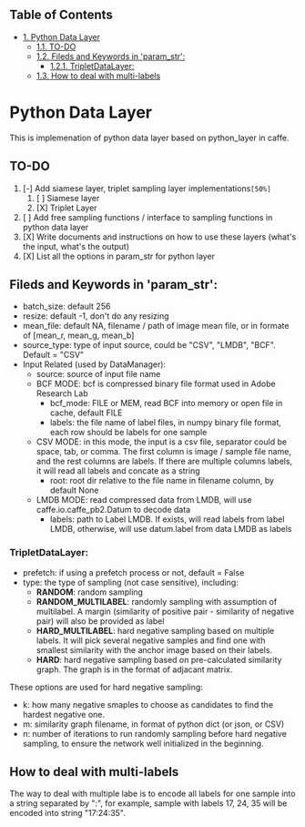 <div id="table-of-contents">
<h2>Table of Contents</h2>
<div id="text-table-of-contents">
<ul>
<li><a href="#sec-1">1. Python Data Layer</a>
<ul>
<li><a href="#sec-1-1">1.1. TO-DO</a></li>
<li><a href="#sec-1-2">1.2. Fileds and Keywords in 'param_str':</a>
<ul>
<li><a href="#sec-1-2-1">1.2.1. TripletDataLayer:</a></li>
</ul>
</li>
<li><a href="#sec-1-3">1.3. How to deal with multi-labels</a></li>
</ul>
</li>
</ul>
</div>
</div>


# Python Data Layer<a id="sec-1" name="sec-1"></a>

This is implemenation of python data layer based on python\_layer in caffe.

## TO-DO<a id="sec-1-1" name="sec-1-1"></a>

1.  [-] Add siamese layer, triplet sampling layer implementations<code>[50%]</code>
    1.  [ ] Siamese layer
    2.  [X] Triplet Layer
2.  [ ] Add free sampling functions / interface to sampling functions in python data layer
3.  [X] Write documents and instructions on how to use these layers (what's the input, what's the output)
4.  [X] List all the options in param\_str for python layer

## Fileds and Keywords in 'param\_str':<a id="sec-1-2" name="sec-1-2"></a>

-   batch\_size: default 256
-   resize: default -1, don't do any resizing
-   mean\_file: default NA, filename / path of image mean file, or in formate of [mean\_r, mean\_g, mean\_b]
-   source\_type: type of input source, could be "CSV", "LMDB", "BCF". Default = "CSV"
-   Input Related (used by DataManager):
    -   source: source of input file name
    -   BCF MODE: bcf is compressed binary file format used in Adobe Research Lab
        -   bcf\_mode: FILE or MEM, read BCF into memory or open file in cache, default FILE
        -   labels: the file name of label files, in numpy binary file format, each row should be labels for one sample
    -   CSV MODE: in this mode, the input is a csv file, separator could be space, tab, or comma. The first column is image / sample file name, and the rest columns are labels. If there are multiple columns labels, it will read all labels and concate as a string
        -   root: root dir relative to the file name in filename column, by default None
    -   LMDB MODE: read compressed data from LMDB, will use caffe.io.caffe\_pb2.Datum to decode data
        -   labels: path to Label LMDB. If exists, will read labels from label LMDB, otherwise, will use datum.label from data LMDB as labels

### TripletDataLayer:<a id="sec-1-2-1" name="sec-1-2-1"></a>

-   prefetch: if using a prefetch process or not, default = False
-   type: the type of sampling (not case sensitive), including:
    -   **RANDOM**: random sampling
    -   **RANDOM\_MULTILABEL**: randomly sampling with assumption of multilabel. A margin (similarity of positive pair - similarity of negative pair) will also be provided as label
    -   **HARD\_MULTILABEL**: hard negative sampling based on multiple labels. It will pick several negative samples and find one with smallest similarity with the anchor image based on their labels.
    -   **HARD**: hard negative sampling based on pre-calculated similarity graph. The graph is in the format of adjacant matrix.

These options are used for hard negative sampling:
-   k: how many negative smaples to choose as candidates to find the hardest negative one.
-   m: similarity graph filename, in format of python dict (or json, or CSV)
-   n: number of iterations to run randomly sampling before hard negative sampling, to ensure the network well initialized in the beginning.

## How to deal with multi-labels<a id="sec-1-3" name="sec-1-3"></a>

The way to deal with multiple labe is to encode all labels for one sample into a string separated by ":", for example, sample with labels 17, 24, 35 will be encoded into string "17:24:35".
